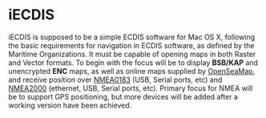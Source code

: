 # iECDIS

iECDIS is supposed to be a simple ECDIS software for Mac OS X, following the basic requirements for navigation in ECDIS software, as defined by the Maritime Organizations. It must be capable of opening maps in both Raster and Vector formats. To begin with the focus will be to display **BSB/KAP** and unencrypted **ENC** maps, as well as online maps supplied by [OpenSeaMap](https://maps.openseamap.org/), and receive position over [NMEA0183](https://en.wikipedia.org/wiki/NMEA_0183) (USB, Serial ports, etc) and [NMEA2000](https://en.wikipedia.org/wiki/NMEA_2000) (ethernet, USB, Serial ports, etc). Primary focus for NMEA will be to support GPS positioning, but more devices will be added after a working version have been achieved.